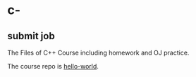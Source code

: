 # c-

## submit job
The Files of C++ Course including homework and OJ practice.

The course repo is [hello-world](https://github.com/FlyingFog/hello-world).


